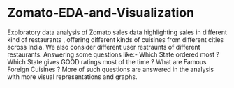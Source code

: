 # Zomato-EDA-and-Visualization
Exploratory data analysis of Zomato sales data highlighting sales in different kind of restaurants , offering different kinds of cuisines from different cities across India.
We also consider different user restraunts of different restaurants.
Answering some questions like:-
Which State ordered most ? 
Which State gives GOOD ratings most of the time ?
What are Famous Foreign Cuisines ?
More of such questions are answered in the analysis with more visual representations and graphs.
